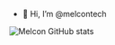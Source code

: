 - 👋 Hi, I’m @melcontech

![Melcon GitHub stats](https://github-readme-stats.vercel.app/api?username=MelconTech&show_icons=true&bg_color=00000000)

